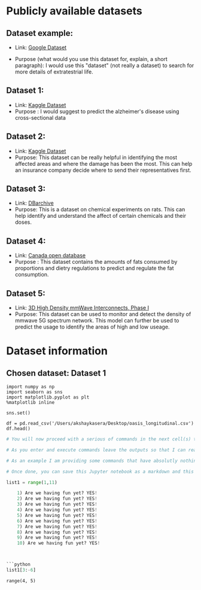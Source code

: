 # Publicly available datasets 

## Dataset example:

- Link: [Google Dataset](https://www.google.com)

- Purpose (what would you use this dataset for, explain, a short paragraph): 
I would use this "dataset" (not really a dataset) to search for more details of extratestrial life. 

## Dataset 1:

- Link: [Kaggle Dataset](https://www.kaggle.com/jboysen/mri-and-alzheimers)
- Purpose : I would suggest to predict the alzheimer's disease using cross-sectional data

## Dataset 2:

- Link: [Kaggle Dataset](https://www.kaggle.com/crawford/noaa-storm-events-database)
- Purpose: This dataset can be really helpful in identifying the most affected areas and where the damage has been the most. This can help an insurance company decide where to send their representatives first.

## Dataset 3:

- Link: [DBarchive](ftp://ftp.biosciencedbc.jp/archive/open-tggates/LATEST/open_tggates_biochemistry.zip)
- Purpose: This is a dataset on chemical experiments on rats. This can help identify and understand the affect of certain chemicals and their doses.

## Dataset 4:

- Link: [Canada open database](https://open.canada.ca/data/en/dataset/e319d795-50c8-4c7e-96b5-c821ac235395)
- Purpose : This dataset contains the amounts of fats consumed by proportions and dietry regulations to predict and regulate the fat consumption.

## Dataset 5:

- Link: [3D High Density mmWave Interconnects, Phase I](https://catalog.data.gov/dataset/3d-high-density-mmwave-interconnects-phase-i)
- Purpose: This dataset can be used to monitor and detect the density of mmwave 5G spectrum network. This model can further be used to predict the usage to identify the areas of high and low useage.

# Dataset information


## Chosen dataset: Dataset 1


```import pandas as pd
import numpy as np
import seaborn as sns
import matplotlib.pyplot as plt
%matplotlib inline

sns.set()

df = pd.read_csv('/Users/akshaykasera/Desktop/oasis_longitudinal.csv')
df.head()
```


```python
# You will now proceed with a serious of commands in the next cell(s) that demonstrate some level of manipulation of the dataset that you are interested, in my case dataset1

# As you enter and execute commands leave the outputs so that I can read the manipulation that you did. Use all of your python skills here that you wish

# As an example I am providing some commands that have absolutly nothing to do with a dataset but just to illustrate the capture in my Jupyter notebook

# Once done, you can save this Jupyter notebook as a markdown and this is what I want you to commit to your private repo. Once you have your assignment ready, invite me to your private repo
```


```python
list1 = range(1,11)
```


```python
    1) Are we having fun yet? YES!
    2) Are we having fun yet? YES!
    3) Are we having fun yet? YES!
    4) Are we having fun yet? YES!
    5) Are we having fun yet? YES!
    6) Are we having fun yet? YES!
    7) Are we having fun yet? YES!
    8) Are we having fun yet? YES!
    9) Are we having fun yet? YES!
    10) Are we having fun yet? YES!



```python
list1[3:-6]
```




    range(4, 5)




```python

```
